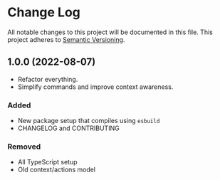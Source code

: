 # Change Log

All notable changes to this project will be documented in this file.
This project adheres to [Semantic Versioning](http://semver.org/).

## 1.0.0 (2022-08-07)

- Refactor everything.
- Simplify commands and improve context awareness.

### Added

- New package setup that compiles using `esbuild`
- CHANGELOG and CONTRIBUTING

### Removed

- All TypeScript setup
- Old context/actions model
